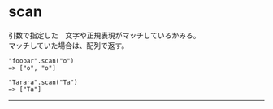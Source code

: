 # scan
引数で指定した　文字や正規表現がマッチしているかみる。  
マッチしていた場合は、配列で返す。
~~~
"foobar".scan("o")
=> ["o", "o"]

"Tarara".scan("Ta")
=> ["Ta"]
~~~
***
